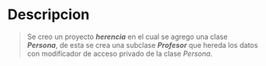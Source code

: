 # Descripcion
> Se creo un proyecto ***herencia*** en el cual se agrego una clase ***Persona***, de esta se crea una subclase ***Profesor*** que hereda los datos con modificador de acceso privado de la clase *Persona*.
>
>
>
